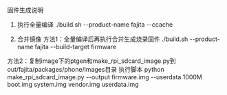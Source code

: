 固件生成说明

1. 执行全量编译
./build.sh --product-name fajita --ccache

2. 合并镜像
方法1：全量编译后再执行合并生成烧录固件
./build.sh --product-name fajita --build-target firmware

方法2：复制image下的ptgen和make_rpi_sdcard_image.py到out/fajita/packages/phone/images目录
执行脚本
python make_rpi_sdcard_image.py --output firmware.img --userdata 1000M boot.img system.img vendor.img userdata.img